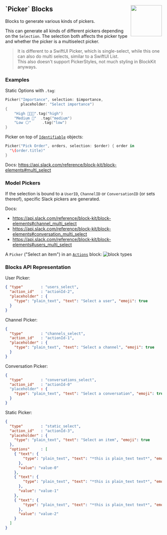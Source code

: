 <h2>`Picker` Blocks
  <img src="https://zeezide.com/img/blocksui/SwiftBlocksUIIcon256.png"
       align="right" width="100" height="100" />
</h2>

Blocks to generate various kinds of pickers.

This can generate all kinds of different pickers depending on the
`Selection`. The selection both affects the picker type and whether the
picker is a multiselect picker.

> It is different to a SwiftUI Picker, which is single-select, while this one
> can also do multi selects, similar to a SwiftUI List.<br>
> This also doesn't support PickerStyles, not much styling in BlockKit anyways.

### Examples

Static Options with `.tag`:

```swift
Picker("Importance", selection: $importance,
       placeholder: "Select importance")
{
    "High 💎💎✨".tag("high")
    "Medium 💎"  .tag("medium")
    "Low ⚪️"     .tag("low")
}
```    

Picker on top of [`Identifiable`](https://nshipster.com/identifiable/) objects:

```swift
Picker("Pick Order", orders, selection: $order) { order in
  "\(order.title)"
}
```

Docs: https://api.slack.com/reference/block-kit/block-elements#multi_select


### Model Pickers

If the selection is bound to a `UserID`, `ChannelID` or `ConversationID` (or sets thereof),
specific Slack pickers are generated.

Docs:
- https://api.slack.com/reference/block-kit/block-elements#channel_multi_select
- https://api.slack.com/reference/block-kit/block-elements#conversation_multi_select
- https://api.slack.com/reference/block-kit/block-elements#users_multi_select


A `Picker` ("Select an item") in an [`Actions`](../TopLevel/Actions.md) block:
![block types](https://zeezide.de/img/blocksui/BlockTypes-Annotated.png)


### Blocks API Representation

User Picker:
```json
{ "type"        : "users_select",
  "action_id"   : "actionId-2",
  "placeholder" : {
    "type": "plain_text", "text": "Select a user", "emoji": true
  }
}
```

Channel Picker:
```json
{
  "type"        : "channels_select",
  "action_id"   : "actionId-1",
  "placeholder" : {
    "type": "plain_text", "text": "Select a channel", "emoji": true
  }
}
```

Conversation Picker:
```json
{
  "type"        : "conversations_select",
  "action_id"   : "actionId-0"
  "placeholder" : {
    "type": "plain_text", "text": "Select a conversation", "emoji": true
  }
}
```

Static Picker:
```json
{
  "type"        : "static_select",
  "action_id"   : "actionId-3",
  "placeholder" : {
    "type": "plain_text", "text": "Select an item", "emoji": true
  },
  "options"     : [
    { "text": {
        "type": "plain_text", "text": "*this is plain_text text*", "emoji": true
      },
      "value": "value-0"
    },
    { "text": {
        "type": "plain_text", "text": "*this is plain_text text*", "emoji": true
      },
      "value": "value-1"
    },
    { "text": {
        "type": "plain_text", "text": "*this is plain_text text*", "emoji": true
      },
      "value": "value-2"
    }
  ]
}
```

